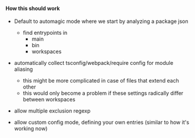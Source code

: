 #### How this should work

- Default to automagic mode where we start by analyzing a package json

  - find entrypoints in
    - main
    - bin
    - workspaces

- automatically collect tsconfig/webpack/require config for module aliasing

  - this might be more complicated in case of files that extend each other
  - this would only become a problem if these settings radically differ between workspaces

- allow multiple exclusion regexp

- allow custom config mode, defining your own entries (similar to how it's working now)
